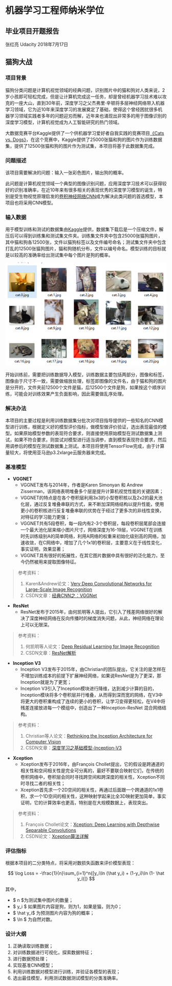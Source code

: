 # 机器学习工程师纳米学位

## 毕业项目开题报告

张红亮 Udacity
2018年7月17日
## 猫狗大战

### 项目背景

猫狗分类问题是计算机视觉领域的经典问题，识别图片中的猫和狗对人类来说，2岁小孩即可轻松完成，但是让计算机完成这一任务，却是曾经机器学习技术难以攻克的一座大山，直到30年前，深度学习之父杰弗里·辛顿将多层神经网络带入机器学习领域，它为近10年来深度学习的发展奠定了基础，使得这个曾经困扰很多机器学习领域实践者多年的问题迎刃而解，近年来也涌现出非常多的用于图像识别的深度学习模型，计算机视觉成为人工智能研究的热门领域。

大数据竞赛平台Kaggle提供了一个供机器学习爱好者自我实践的竞赛项目[《Cats vs. Dogs》](https://www.kaggle.com/c/dogs-vs-cats-redux-kernels-edition)，在这个竞赛中，Kaggle提供了25000张猫和狗的图片作为训练数据集，提供了12500张猫和狗的图片作为测试集，本项目将基于此数据集完成。

### 问题描述

该项目需要解决的问题：输入一张彩色图片，输出狗的概率。

此问题是计算机视觉领域一个典型的图像识别问题，应用深度学习技术可以获得较好的识别准确率，在近10年来有很多相关的表现优秀的深度学习模型的诞生，特别是受生物视觉原理启发的[卷积神经网络CNN](https://en.wikipedia.org/wiki/Convolutional_neural_network)成为解决此类问题的首选模型，本项目也将采用CNN模型。

### 输入数据

用于模型训练和测试的数据集由[Kaggle](https://www.kaggle.com/c/dogs-vs-cats-redux-kernels-edition/data)提供，数据集下载后是一个压缩文件，解压后可以得到训练集和测试集文件夹。训练集文件夹中包含25000张猫狗图片，其中猫和狗各12500张，文件以猫狗标签以及文件编号命名；测试集文件夹中包含打乱的12500张猫狗图片，猫和狗随机分布，文件以编号命名。模型训练的目标就是以较高的准确率给出测试集中每个图片是狗的概率。

![数据集示例](./img/dataset.png)

开始训练前，需要把训练数据导入模型，训练数据主要包括两部分，图像和标签，图像由于尺寸不一致，需要做缩放处理，标签即图像的文件名，由于猫和狗的图片是分开的，文件夹前12500个文件是猫，后12500个文件是狗，如果按这个顺序训练，可能会对训练效果产生负面影响，因此需要做乱序处理。

### 解决办法

本项目的主要过程是利用训练数据集分批次对项目指导提供的一些知名的CNN模型进行训练，根据定义好的模型评价指标，做模型做评价验证，选出表现最佳的模型。如果原始模型参数的表现符合要求，则直接使用原始模型在测试数据集上测试，如果不符合要求，则尝试对模型进行适当调参，直到模型表现符合要求，然后用调参后的模型在测试数据集上测试。本项目将使用TensorFlow完成，由于计算量较大，将使用亚马逊p3.2xlarge云服务器来完成。

### 基准模型

* **VGGNET**
  - VGGNET发布与2014年，作者是Karen Simonyan 和 Andrew Zisserman，该网络表明堆叠多个层是提升计算机视觉性能的关键因素；
  - VGGNET的特点是在各个卷积层利用3x3的小型卷积核以及2x2的最大池化层，通过反复堆叠串联的方式，来不断加深网络结构以提升性能，使用更小的卷积核进行反复堆叠串联的优势在于经过了更多次的非线性变换，对特征的学习能力更强；
  - VGGNET共有5段卷积，每一段内有2-3个卷积层，每段卷积层尾部会连接一个最大池化层来缩小图片尺寸，网络深度为16-19层，VGGNET在训练时先训练级别A的简单网络，利用A网络的权重来初始化级别高的网络，加速收敛，在C网络中，增加了几个1x1的卷积层，主要意义在于线性变化，事实证明，效果显著；
  - VGGNET具有很好的拓展性，在其它图片数据中具有很好的泛化能力，至今仍然被用来提取图像特征。

>参考资料：
>1. Karen&Andrew论文：[Very Deep Convolutional Networks for Large-Scale Image Recognition](http://arxiv.org/pdf/1409.1556.pdf)
>2. CSDN文章：[经典CNN之：VGGNet](https://blog.csdn.net/u014281392/article/details/75152809)

* **ResNet**
  - ResNet发布于2015年，由何凯明等人提出，它引入了残差网络很好的解决了深度神经网络在反向传播时的梯度消失问题，从此，神经网络在理论上可以无限深。

>参考资料：
>1. 何凯明等人论文：[Deep Residual Learning for Image Recognition](https://arxiv.org/pdf/1512.03385.pdf)
>2. CSDN文章：[ResNet解析](https://blog.csdn.net/lanran2/article/details/79057994)

* **Inception V3**
  - Inception V3发布于2015年，由Christian的团队提出，它关注的是怎样在不增加训练成本的前提下扩展神经网络，如果说ResNet是为了更深，那Inception就是为了更宽；
  - Inception V3引入了Inception模块进行降维，达到减少计算的目的，Inception模块将多个卷积层并行堆叠，从而得到深而宽的网络，在V3中将更大的卷积重构成了连续的更小的卷积，让学习变得更轻松，在V4中将残差连接放进每一个模组中，创造出了一种Inception-ResNet 混合网络结构。

>参考资料：
>1. Christian等人论文：[Rethinking the Inception Architecture for Computer Vision](https://arxiv.org/pdf/1512.00567.pdf)
>2. CSDN文章：[深度学习之基础模型-Inception-V3](https://blog.csdn.net/whz1861/article/details/78289379)

* **Xception**
  - Xception发布于2016年，由François Chollet提出，它的假设是跨通道的相关性和空间相关性是完全可分离的，最好不要联合映射它们，在传统的卷积网络中，卷积层会同时寻找跨空间和跨深度的相关性，Xception不同时寻找二者的相关性；
  - Xception首先求一个2D空间的相关性，再通过后面跟一个跨通道的1x1卷积，求一个1D空间的相关性，这种映射学起来比全3D映射更加简单，事实证明，它的计算效率也更高，特别是在大规模数据上，表现突出。

>参考资料：
>1. François Chollet论文：[Xception: Deep Learning with Depthwise Separable Convolutions](https://arxiv.org/pdf/1512.00567.pdf)
>2. CSDN论文：[Xception算法详解](https://blog.csdn.net/u014380165/article/details/75142710)

### 评估指标

根据本项目的二分类特点，将采用对数损失函数来评价模型表现：

$$
\log Loss = -\frac{1}{n}\sum_{i=1}^n{[y_i\ln (\hat y_i) + (1-y_i)\ln (1- \hat y_i)]}
$$

其中，

* $ n $为测试集中图片的数量；
* $ y_i $ 如果图片内容是狗，则为1，如果是猫，则为0；
* $ \hat y_i$ 为预测图片内容为狗的概率；
* $ \ln $ 为自然对数。

### 设计大纲

1. 正确读取训练数据；
2. 对训练数据进行可视化，探索数据特征；
3. 进行数据预处理；
4. 实现基准CNN模型；
5. 利用训练数据对模型进行训练，并验证各模型的表现；
6. 选出最佳模型，利用测试数据测试模型的分类准确率。
